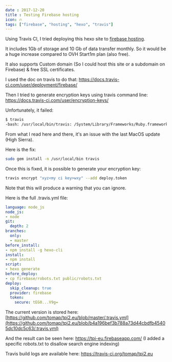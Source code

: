 ```yaml
---
date : 2017-12-20
title : Testing Firebase hosting
icon: 🔥
tags: ["firebase", "hosting", "hexo", "travis"]
---
```


Using Travis CI, I tried deploying this hexo site to [firebase hosting](https://firebase.google.com/products/hosting/).

It includes 1Gb of storage and 10 Gb of data transfer monthly. So it would be a huge increase compared to OVH Start1m plan (also free).

It also supports Custom domain (So I could host this site or a subdomain on Firebase) & free SSL certificates.

I used the doc on travis to do that: https://docs.travis-ci.com/user/deployment/firebase/

Then I tried to generate encryption keys using travis command line:
https://docs.travis-ci.com/user/encryption-keys/

Unfortunately, it failed:

```bash
$ travis
-bash: /usr/local/bin/travis: /System/Library/Frameworks/Ruby.framework/Versions/2.0/usr/bin/ruby: bad interpreter: No such file or directory
```

From what I read here and there, it's an issue with the last MacOS update (High Sierra).

Here is the fix:

```bash
sudo gem install -n /usr/local/bin travis
```

Once this is fixed, it is possible to generate your encryption key:

```bash
travis encrypt "xyz<my ci key>wxy" --add deploy.token
```

Note that this will produce a warning that you can ignore.

Here is the full .travis.yml file:

```yml
language: node_js
node_js:
- node
git:
  depth: 2
branches:
  only:
  - master
before_install:
- npm install -g hexo-cli
install:
- npm install
script:
- hexo generate
before_deploy:
- cp firebase/robots.txt public/robots.txt
deploy:
  skip_cleanup: true
  provider: firebase
  token:
    secure: tEG0...V9g=
```

The current version is stored here: [https://github.com/tomap/tpi2.eu/blob/master/.travis.yml](https://github.com/tomap/tpi2.eu/blob/b4a196bef3b788a73d44cbdfb45405dc10dc5c63/.travis.yml)

And the result can be seen here: https://tpi-eu.firebaseapp.com/ (I added a specific robots.txt to disallow search engine indexing)

Travis build logs are available here: https://travis-ci.org/tomap/tpi2.eu
